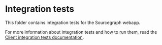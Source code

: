 # Integration tests

This folder contains integration tests for the Sourcegraph webapp.

For more information about integration tests and how to run them, read the [Client integration tests documentation](https://docs.sourcegraph.com/dev/testing#client-integration-tests).
